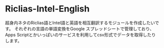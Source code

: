 # Riclias-Intel-English
超身内ネタのRiclias語とIntel語と英語を相互翻訳するモジュールを作成したいです。
それぞれの言語の単語変換をGoogle スプレッドシートで管理しており、Apps Scriptとかいっぱいのサービスを利用してcsv形式でデータを取得したりします。
